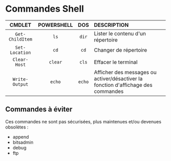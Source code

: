 # Commandes Shell

|CMDLET|POWERSHELL|DOS|DESCRIPTION|
|:--:|:--:|:--:|:--|
|`Get-ChildItem`|`ls`|`dir`|Lister le contenu d'un répertoire|
|`Set-Location`|`cd`|`cd`|Changer de répertoire|
|`Clear-Host`|`clear`|`cls`|Effacer le terminal|
|`Write-Output`|`echo`|`echo`|Afficher des messages ou activer/désactiver la fonction d'affichage des commandes|

## Commandes à éviter

Ces commandes ne sont pas sécurisées, plus maintenues et/ou devenues obsolètes :

+ append
+ bitsadmin
+ debug
+ ftp

